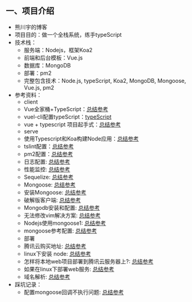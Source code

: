 ## 一、项目介绍
- 熊川宇的博客
- 项目目的：做一个全栈系统，练手typeScript
- 技术栈：
    - 服务端：Nodejs，框架Koa2
    - 前端和后台模板：Vue.js
    - 数据库：MongoDB
    - 部署：pm2
    - 完整包含技术：Node.js, typeScript, Koa2, MongoDB, Mongoose, Vue.js, pm2
- 参考资料：
    - client
    - Vue全家桶+TypeScript：<a href="https://www.jianshu.com/p/6c064270691f">总结参考</a>
    - vuel-cli配置typeScript：<a href="https://github.com/vuejs/vue-cli/tree/dev/packages/%40vue/cli-plugin-typescript">typeScript</a>
    - vue + typescript 项目起手式：<a href="https://segmentfault.com/a/1190000011744210?utm_source=tag-newest">总结参考</a>
    - serve
    - 使用Typescript和Koa构建Node应用：<a href="https://www.jianshu.com/p/1a91f36e5153">总结参考</a>
    - tslint配置：<a href="https://mssn.midea.com/ask/?/article/244">总结参考</a>
    - pm2配置：<a href="https://www.jianshu.com/p/70ced477e5bd">总结参考</a>
    - 日志配置: <a href="https://github.com/log4js-node/log4js-node">总结参考</a>
    - 性能监控: <a href="https://www.cnblogs.com/fundebug/p/8633211.html">总结参考</a>
    - Sequelize: <a href="https://www.jianshu.com/p/c148a3e9e39b">总结参考</a>
    - Mongoose: <a href="https://www.jianshu.com/p/c148a3e9e39b">总结参考</a>
    - 安装Mongoose: <a href="https://www.runoob.com/mongodb/mongodb-osx-install.html">总结参考</a>
    - 破解版客户端: <a href="https://xclient.info/s/navicat-for-mongodb.html">总结参考</a>
    - Mongodb安装和配置: <a href="https://www.jianshu.com/p/f905a9a7fa1f">总结参考</a>
    - 无法修改vim解决方案: <a href="https://www.jianshu.com/p/fd02aed430fd">总结参考</a>
    - Nodejs使用mongoose1: <a href="https://segmentfault.com/a/1190000008245062">总结参考</a>
    - mongoose参考配置: <a href="https://www.jianshu.com/p/210d3f55af17">总结参考</a>
    - 部署
    - 腾讯云购买地址: <a href="https://cloud.tencent.com/act/seckill?from=11091">总结参考</a>
    - linux下安装 node: <a href="https://www.jianshu.com/p/8cdbe4f4b533">总结参考</a>
    - 怎样将本地web项目部署到腾讯云服务器上?: <a href="https://www.jianshu.com/p/910eda312de7">总结参考</a>
    - 如果在linux下部署web服务: <a href="https://blog.csdn.net/zhydream77/article/details/79683912">总结参考</a>
    - 域名解析: <a href="https://jingyan.baidu.com/article/0bc808fc2c6a851bd485b92a.html">总结参考</a>
- 踩坑记录：
    - 配置mongoose回调不执行问题: <a href="https://blog.csdn.net/moumaobuchiyu/article/details/54884916">总结参考</a>
    

